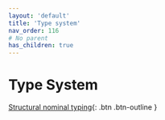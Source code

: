 ```yaml
---
layout: 'default'
title: 'Type system'
nav_order: 116
# No parent
has_children: true
---
```


# Type System
[Structural nominal typing](type-system/structural-nominal-typing.md){: .btn .btn-outline }